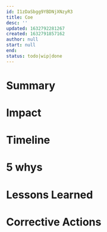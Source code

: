```yaml
---
id: I1zDaSbgg9YBDNjXNzyR3
title: Coe
desc: ''
updated: 1632792281267
created: 1632791857162
author: null
start: null
end: 
status: todo|wip|done
---
```


# Summary
<!-- Short description of what happened -->

# Impact
<!-- What was the impact to our users -->

# Timeline
<!-- Timeline of events -->

# 5 whys
<!-- Drill into why this took place -->

# Lessons Learned
<!-- What are we taking away from this-->

# Corrective Actions
<!-- What will we do different next time-->

